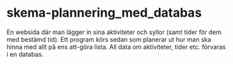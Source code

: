 # skema-plannering_med_databas
En websida där man lägger in sina aktiviteter och syllor (samt  tider för dem med bestämd tid). Ett program körs sedan som planerar ut hur man ska hinna med allt på ens att-göra lista. All data om aktiviteter, tider etc. förvaras i en databas.
